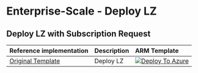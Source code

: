 # Enterprise-Scale - Deploy LZ

## Deploy LZ with Subscription Request

| Reference implementation | Description | ARM Template |
|:-------------------------|:-------------|:-------------|
| [Original Template](https://github.com/Azure/Enterprise-Scale) | Deploy LZ |[![Deploy To Azure](https://docs.microsoft.com/en-us/azure/templates/media/deploy-to-azure.svg)](https://portal.azure.com/#blade/Microsoft_Azure_CreateUIDef/CustomDeploymentBlade/uri/https%3A%2F%2Fraw.githubusercontent.com%2Fthsulfate%2Falz-arm-demo%2Fmain%2Ftemplate%2Flz%2Feslz.json/createUIDefinitionUri/https%3A%2F%2Fraw.githubusercontent.com%2Fthsulfate%2Falz-arm-demo%2Fmain%2Ftemplate%2Flz%2Fportal-eslz.json) |